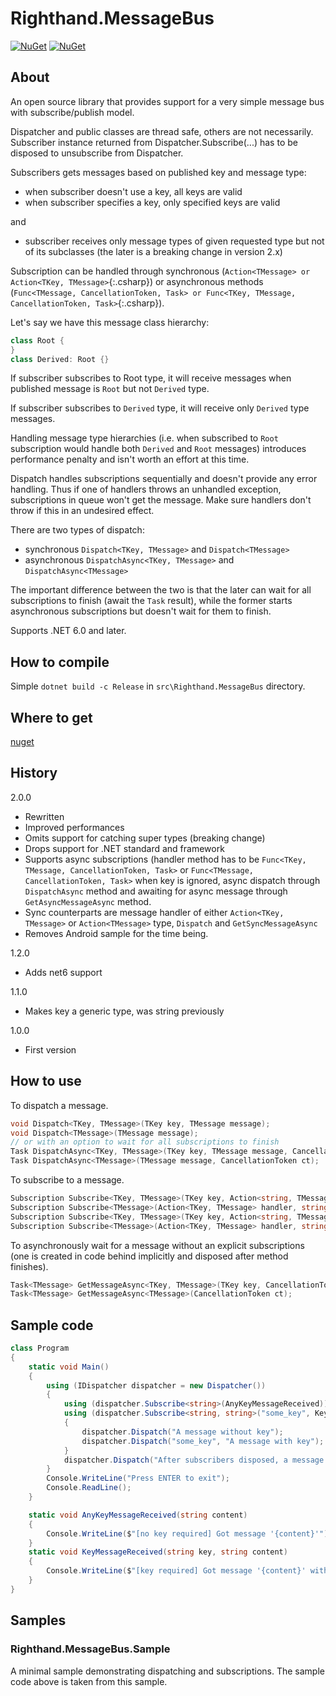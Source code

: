 # Righthand.MessageBus

[![NuGet](https://img.shields.io/nuget/v/Righthand.MessageBus.svg)](https://www.nuget.org/packages/Righthand.MessageBus)
[![NuGet](https://img.shields.io/nuget/vpre/Righthand.MessageBus.svg)](https://www.nuget.org/packages/Righthand.MessageBus)

## About

An open source library that provides support for a very simple message bus with subscribe/publish model.

Dispatcher and public classes are thread safe, others are not necessarily.
Subscriber instance returned from Dispatcher.Subscribe<T>(...) has to be disposed to unsubscribe from Dispatcher.

Subscribers gets messages based on published key and message type:
- when subscriber doesn't use a key, all keys are valid
- when subscriber specifies a key, only specified keys are valid

and

- subscriber receives only message types of given requested type but not of its subclasses (the later is a breaking change in version 2.x)

Subscription can be handled through synchronous (`Action<TMessage> or Action<TKey, TMessage>`{:.csharp}) or asynchronous methods (`Func<TMessage, CancellationToken, Task> or Func<TKey, TMessage, CancellationToken, Task>`{:.csharp}).

Let's say we have this message class hierarchy:

```csharp
class Root {
}
class Derived: Root {}
```

If subscriber subscribes to Root type, it will receive messages when published message is `Root` but not `Derived` type.

If subscriber subscribes to `Derived` type, it will receive only `Derived` type messages.

Handling message type hierarchies (i.e. when subscribed to `Root` subscription would handle both `Derived` and `Root` messages) introduces performance penalty and isn't worth an effort at this time.

Dispatch handles subscriptions sequentially and doesn't provide any error handling. Thus if one of handlers throws an unhandled exception, subscriptions in queue won't get the message. Make sure handlers don't throw if this in an undesired effect.

There are two types of dispatch:
- synchronous `Dispatch<TKey, TMessage>` and `Dispatch<TMessage>`
- asynchronous `DispatchAsync<TKey, TMessage>` and `DispatchAsync<TMessage>`

The important difference between the two is that the later can wait for all subscriptions to finish (await the `Task` result), while the former starts asynchronous subscriptions but doesn't wait for them to finish.

Supports .NET 6.0 and later.

## How to compile

Simple `dotnet build -c Release` in `src\Righthand.MessageBus` directory.

## Where to get

[nuget](https://www.nuget.org/packages/Righthand.MessageBus/)

## History

2.0.0

- Rewritten
- Improved performances
- Omits support for catching super types (breaking change)
- Drops support for .NET standard and framework
- Supports async subscriptions (handler method has to be `Func<TKey, TMessage, CancellationToken, Task>` or `Func<TMessage, CancellationToken, Task>` when key is ignored, async dispatch through `DispatchAsync` method and awaiting for async message through `GetAsyncMessageAsync` method.
- Sync counterparts are message handler of either `Action<TKey, TMessage>` or `Action<TMessage>` type, `Dispatch` and `GetSyncMessageAsync`
- Removes Android sample for the time being.

1.2.0

- Adds net6 support

1.1.0

- Makes key a generic type, was string previously

1.0.0

* First version

## How to use
To dispatch a message.
```csharp
void Dispatch<TKey, TMessage>(TKey key, TMessage message);
void Dispatch<TMessage>(TMessage message);
// or with an option to wait for all subscriptions to finish
Task DispatchAsync<TKey, TMessage>(TKey key, TMessage message, CancellationToken ct);
Task DispatchAsync<TMessage>(TMessage message, CancellationToken ct);
```
To subscribe to a message.
```csharp
Subscription Subscribe<TKey, TMessage>(TKey key, Action<string, TMessage> handler, string name = null);
Subscription Subscribe<TMessage>(Action<TKey, TMessage> handler, string name = null);
Subscription Subscribe<TKey, TMessage>(TKey key, Action<string, TMessage> handler, string name = null);
Subscription Subscribe<TMessage>(Action<TKey, TMessage> handler, string name = null);
```
To asynchronously wait for a message without an explicit subscriptions (one is created in code behind implicitly and disposed after method finishes).
```csharp
Task<TMessage> GetMessageAsync<TKey, TMessage>(TKey key, CancellationToken ct);
Task<TMessage> GetMessageAsync<TMessage>(CancellationToken ct);
```

## Sample code

```csharp
class Program
{
    static void Main()
    {
        using (IDispatcher dispatcher = new Dispatcher())
        {
            using (dispatcher.Subscribe<string>(AnyKeyMessageReceived)) // will receive any message with string type regardless of the key
            using (dispatcher.Subscribe<string, string>("some_key", KeyMessageReceived)) // will receive any message with string type where the key is the same
            {
                dispatcher.Dispatch("A message without key");
                dispatcher.Dispatch("some_key", "A message with key");
            }
            dispatcher.Dispatch("After subscribers disposed, a message without key"); // won't receive this message since subscribers have been disposed
        }
        Console.WriteLine("Press ENTER to exit");
        Console.ReadLine();
    }

    static void AnyKeyMessageReceived(string content)
    {
        Console.WriteLine($"[no key required] Got message '{content}'");
    }
    static void KeyMessageReceived(string key, string content)
    {
        Console.WriteLine($"[key required] Got message '{content}' with key '{key}'");
    }
}
```

## Samples

### Righthand.MessageBus.Sample

A minimal sample demonstrating dispatching and subscriptions. The sample code above is taken from this sample.